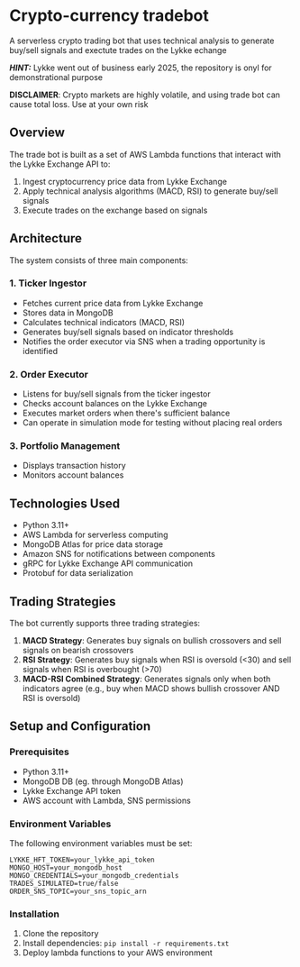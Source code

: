# Crypto-currency tradebot

A serverless crypto trading bot that uses technical analysis to generate buy/sell signals and exectute trades on the Lykke echange

 ***HINT:*** Lykke went out of business early 2025, the repository is onyl for demonstrational purpose

 **DISCLAIMER**: Crypto markets are highly volatile, and using trade bot can cause total loss. Use at your own risk

## Overview

The trade bot is built as a set of AWS Lambda functions that interact with the Lykke Exchange API to:

1. Ingest cryptocurrency price data from Lykke Exchange
2. Apply technical analysis algorithms (MACD, RSI) to generate buy/sell signals
3. Execute trades on the exchange based on signals

## Architecture

The system consists of three main components:

### 1. Ticker Ingestor
- Fetches current price data from Lykke Exchange
- Stores data in MongoDB
- Calculates technical indicators (MACD, RSI)
- Generates buy/sell signals based on indicator thresholds
- Notifies the order executor via SNS when a trading opportunity is identified

### 2. Order Executor
- Listens for buy/sell signals from the ticker ingestor
- Checks account balances on the Lykke Exchange
- Executes market orders when there's sufficient balance
- Can operate in simulation mode for testing without placing real orders

### 3. Portfolio Management
- Displays transaction history
- Monitors account balances

## Technologies Used

- Python 3.11+
- AWS Lambda for serverless computing
- MongoDB Atlas for price data storage
- Amazon SNS for notifications between components
- gRPC for Lykke Exchange API communication
- Protobuf for data serialization

## Trading Strategies

The bot currently supports three trading strategies:

1. **MACD Strategy**: Generates buy signals on bullish crossovers and sell signals on bearish crossovers
2. **RSI Strategy**: Generates buy signals when RSI is oversold (<30) and sell signals when RSI is overbought (>70)
3. **MACD-RSI Combined Strategy**: Generates signals only when both indicators agree (e.g., buy when MACD shows bullish crossover AND RSI is oversold)

## Setup and Configuration

### Prerequisites
- Python 3.11+
- MongoDB DB (eg. through MongoDB Atlas)
- Lykke Exchange API token
- AWS account with Lambda, SNS permissions

### Environment Variables
The following environment variables must be set:

```
LYKKE_HFT_TOKEN=your_lykke_api_token
MONGO_HOST=your_mongodb_host
MONGO_CREDENTIALS=your_mongodb_credentials
TRADES_SIMULATED=true/false
ORDER_SNS_TOPIC=your_sns_topic_arn
```

### Installation

1. Clone the repository
2. Install dependencies: `pip install -r requirements.txt`
3. Deploy lambda functions to your AWS environment